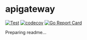 # apigateway

[![Test](https://github.com/ermanimer/apigateway/actions/workflows/test.yml/badge.svg?branch=main)](https://github.com/ermanimer/apigateway/actions/workflows/test.yml)
[![codecov](https://codecov.io/gh/ermanimer/apigateway/graph/badge.svg?token=rbFp8CZIRk)](https://codecov.io/gh/ermanimer/apigateway)
[![Go Report Card](https://goreportcard.com/badge/github.com/ermanimer/apigateway)](https://goreportcard.com/report/github.com/ermanimer/apigateway)

Preparing readme...